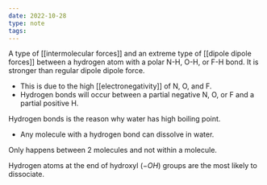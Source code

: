 ```yaml
---
date: 2022-10-28
type: note
tags:
---
```


A type of [[intermolecular forces]] and an extreme type of [[dipole dipole forces]] between a hydrogen atom with a polar N-H, O-H, or F-H bond. It is stronger than regular dipole dipole force.
- This is due to the high [[electronegativity]] of N, O, and F.
- Hydrogen bonds will occur between a partial negative N, O, or F and a partial positive H.

Hydrogen bonds is the reason why water has high boiling point.
- Any molecule with a hydrogen bond can dissolve in water.

Only happens between 2 molecules and not within a molecule.

Hydrogen atoms at the end of hydroxyl $(-OH)$ groups are the most likely to dissociate.
